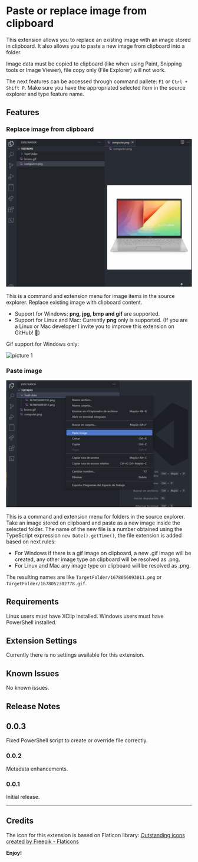 # Paste or replace image from clipboard

This extension allows you to replace an existing image with an image stored in clipboard. It also allows you to paste a new image from clipboard into a folder.

Image data must be copied to clipboard (like when using Paint, Snipping tools or Image Viewer), file copy only (File Explorer) will not work.

The next features can be accessed through command pallete: `F1` or `Ctrl + Shift P`. Make sure you have the appropriated selected item in the source explorer and type feature name.

## Features

### Replace image from clipboard

![picture 1](/assets/screenshot-replace-img.gif)

This is a command and extension menu for image items in the source explorer. Replace existing image with clipboard content.

- Support for Windows: **png, jpg, bmp and gif** are supported.
- Support for Linux and Mac: Currently **png** only is supported. (If you are a Linux or Mac developer I invite you to improve this extension on GitHub! 🫶)

Gif support for Windows only:

![picture 1](/assets/screenshot-replace-gif.gif)

### Paste image

![picture 3](/assets/screenshot-paste-img.png)

This is a command and extension menu for folders in the source explorer. Take an image stored on clipboard and paste as a new image inside the selected folder. The name of the new file is a number obtained using the TypeScript expression `new Date().getTime()`, the file extension is added based on next rules:

- For Windows if there is a gif image on clipboard, a new .gif image will be created, any other image type on clipboard will be resolved as .png.
- For Linux and Mac any image type on clipboard will be resolved as .png.

The resulting names are like `TargetFolder/1678056093011.png` or `TargetFolder/1678052302778.gif`.

## Requirements

Linux users must have XClip installed. Windows users must have PowerShell installed.

## Extension Settings

Currently there is no settings available for this extension.

## Known Issues

No known issues.

## Release Notes

## 0.0.3

Fixed PowerShell script to create or override file correctly.

### 0.0.2

Metadata enhancements.

### 0.0.1

Initial release.

---

## Credits

The icon for this extension is based on Flaticon library: [Outstanding icons created by Freepik - Flaticons](https://www.flaticon.com/free-icons/outstanding)

**Enjoy!**
